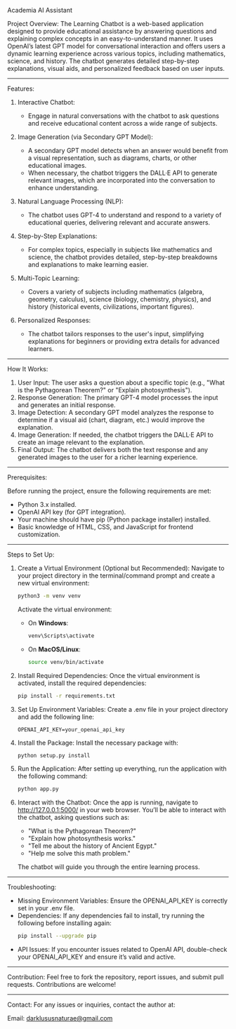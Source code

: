 
Academia AI Assistant

Project Overview:
The Learning Chatbot is a web-based application designed to provide educational assistance by answering questions and explaining complex concepts in an easy-to-understand manner. It uses OpenAI’s latest GPT model for conversational interaction and offers users a dynamic learning experience across various topics, including mathematics, science, and history. The chatbot generates detailed step-by-step explanations, visual aids, and personalized feedback based on user inputs.

---

Features:

1. Interactive Chatbot:
   - Engage in natural conversations with the chatbot to ask questions and receive educational content across a wide range of subjects.

2. Image Generation (via Secondary GPT Model):
   - A secondary GPT model detects when an answer would benefit from a visual representation, such as diagrams, charts, or other educational images.
   - When necessary, the chatbot triggers the DALL·E API to generate relevant images, which are incorporated into the conversation to enhance understanding.

3. Natural Language Processing (NLP):
   - The chatbot uses GPT-4 to understand and respond to a variety of educational queries, delivering relevant and accurate answers.

4. Step-by-Step Explanations:
   - For complex topics, especially in subjects like mathematics and science, the chatbot provides detailed, step-by-step breakdowns and explanations to make learning easier.

5. Multi-Topic Learning:
   - Covers a variety of subjects including mathematics (algebra, geometry, calculus), science (biology, chemistry, physics), and history (historical events, civilizations, important figures).

6. Personalized Responses:
   - The chatbot tailors responses to the user's input, simplifying explanations for beginners or providing extra details for advanced learners.

---

How It Works:
1. User Input: The user asks a question about a specific topic (e.g., "What is the Pythagorean Theorem?" or "Explain photosynthesis").
2. Response Generation: The primary GPT-4 model processes the input and generates an initial response.
3. Image Detection: A secondary GPT model analyzes the response to determine if a visual aid (chart, diagram, etc.) would improve the explanation.
4. Image Generation: If needed, the chatbot triggers the DALL·E API to create an image relevant to the explanation.
5. Final Output: The chatbot delivers both the text response and any generated images to the user for a richer learning experience.

---

Prerequisites:

Before running the project, ensure the following requirements are met:
- Python 3.x installed.
- OpenAI API key (for GPT integration).
- Your machine should have pip (Python package installer) installed.
- Basic knowledge of HTML, CSS, and JavaScript for frontend customization.

---

Steps to Set Up:

1. Create a Virtual Environment (Optional but Recommended):
   Navigate to your project directory in the terminal/command prompt and create a new virtual environment:
   ```bash
   python3 -m venv venv
   ```

   Activate the virtual environment:
   - On **Windows**:
     ```bash
     venv\Scripts\activate
     ```
   - On **MacOS/Linux**:
     ```bash
     source venv/bin/activate
     ```

2. Install Required Dependencies:
   Once the virtual environment is activated, install the required dependencies:
   ```bash
   pip install -r requirements.txt
   ```

3. Set Up Environment Variables:
   Create a .env file in your project directory and add the following line:
   ```plaintext
   OPENAI_API_KEY=your_openai_api_key
   ```

4. Install the Package:
   Install the necessary package with:
   ```bash
   python setup.py install
   ```

5. Run the Application:
   After setting up everything, run the application with the following command:
   ```bash
   python app.py
   ```

6. Interact with the Chatbot:
   Once the app is running, navigate to http://127.0.0.1:5000/ in your web browser. You’ll be able to interact with the chatbot, asking questions such as:
   - "What is the Pythagorean Theorem?"
   - "Explain how photosynthesis works."
   - "Tell me about the history of Ancient Egypt."
   - "Help me solve this math problem."

   The chatbot will guide you through the entire learning process.

---

Troubleshooting:
- Missing Environment Variables: Ensure the OPENAI_API_KEY is correctly set in your .env file.
- Dependencies: If any dependencies fail to install, try running the following before installing again:
  ```bash
  pip install --upgrade pip
  ```
- API Issues: If you encounter issues related to OpenAI API, double-check your OPENAI_API_KEY and ensure it’s valid and active.

---

Contribution:
Feel free to fork the repository, report issues, and submit pull requests. Contributions are welcome!

---

Contact:
For any issues or inquiries, contact the author at:

Email: darklususnaturae@gmail.com